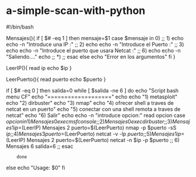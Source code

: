 # a-simple-scan-with-python

#!/bin/bash

Mensajes(){
        if [ $# -eq 1 ]
        then
                mensaje=$1
                case $mensaje in
                        0)
                                ;;
                        1)
                                echo
                                echo -n "Introduce una IP :"
                                ;;
                        2)
                                echo
                                echo -n "Introduce el Puerto :"
                                ;;
                        3)
                                echo
                                echo -n "Introduce el puerto que usara Netcat :"
                                ;;
                        6)
                                echo
                                echo -n "Saliendo...."
                                echo
                                ;;
                        *)
                                ;;
                esac
        else
                echo "Error en los argumentos"
        fi
}

LeerIP(){
        read ip
        echo $ip
}

LeerPuerto(){
        read puerto
        echo $puerto
}


if [ $# -eq 0 ]
then
        salida=0
        while [ $salida -ne 6 ]
        do
                echo "Script bash menu CF"
                echo "==================="
                echo 
                echo "1) metasploit" 
                echo "2) dirbuster"
                echo "3) nmap"
                echo "4) ofrecer shell a traves de netcat en un puerto"
                echo "5) conectar con una shell remota a traves de netcat"
                echo "6) Salir"
                echo
                echo -n "introduce opcion:"
                read opcion
        case $opcion in
                1)
                        Mensajes 0
                        exec msfconsole 
                        ;;
                2)
                        Mensajes 0
                        exec dirbuster
                        ;;
                3)
                        Mensajes 1
                        ip=$(LeerIP)
                        Mensajes 2
                        puerto=$(LeerPuerto)
                        nmap -p $puerto -sS $ip
                        ;;
                4)
                        Mensajes 3
                        puerto=$(LeerPuerto)
                        netcat -v -lp $puerto
                        ;;
                5)
                        Mensajes 1
                        ip=$(LeerIP)
                        Mensajes 2
                        puerto=$(LeerPuerto)
                        netcat -n $ip -p $puerto
                        ;;
                6)
                        Mensajes 6
                        salida=6
                        ;;
        esac

        done
else
        echo "Usage: $0"
fi
